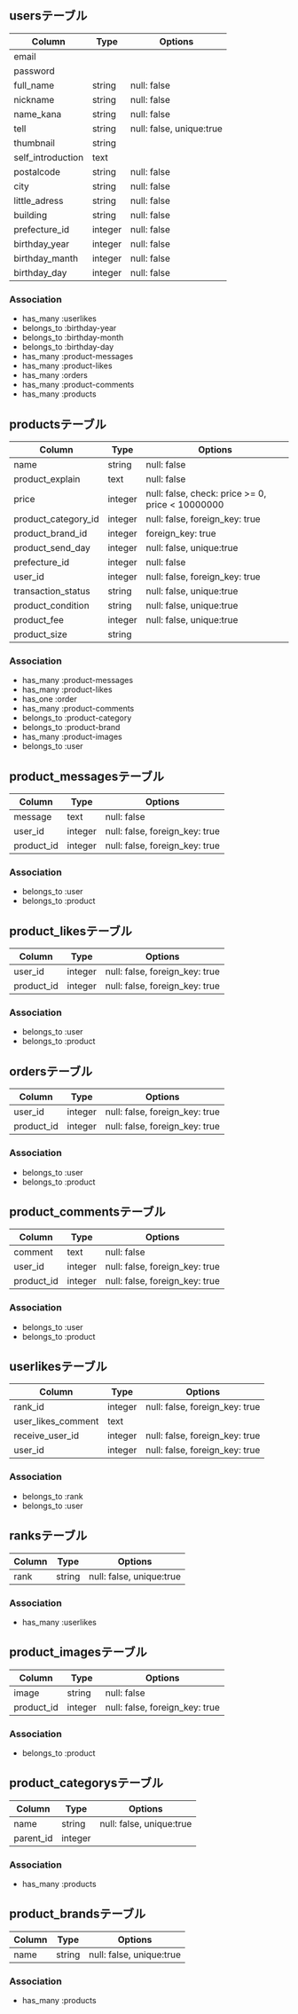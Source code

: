 ## usersテーブル
|Column|Type|Options|
|------|----|-------|
|email|||
|password|||
|full_name|string|null: false|
|nickname|string|null: false|
|name_kana|string|null: false|
|tell|string|null: false, unique:true|
|thumbnail|string||
|self_introduction|text||
|postalcode|string|null: false|
|city|string|null: false|
|little_adress|string|null: false|
|building|string|null: false|
|prefecture_id|integer|null: false|
|birthday_year|integer|null: false|
|birthday_manth|integer|null: false|
|birthday_day|integer|null: false|

### Association
- has_many :userlikes
- belongs_to :birthday-year
- belongs_to :birthday-month
- belongs_to :birthday-day
- has_many :product-messages
- has_many :product-likes
- has_many :orders
- has_many :product-comments
- has_many :products



## productsテーブル
|Column|Type|Options|
|------|----|-------|
|name|string|null: false|
|product_explain|text|null: false|
|price|integer|null: false, check: price >= 0, price < 10000000|
|product_category_id|integer|null: false, foreign_key: true|
|product_brand_id|integer|foreign_key: true|
|product_send_day|integer|null: false, unique:true|
|prefecture_id|integer|null: false|
|user_id|integer|null: false, foreign_key: true|　（販売者）
|transaction_status|string|null: false, unique:true|
|product_condition|string|null: false, unique:true|
|product_fee|integer|null: false, unique:true|
|product_size|string||

### Association
- has_many :product-messages
- has_many :product-likes
- has_one :order
- has_many :product-comments
- belongs_to :product-category
- belongs_to :product-brand
- has_many :product-images
- belongs_to :user



## product_messagesテーブル
|Column|Type|Options|
|------|----|-------|
|message|text|null: false|
|user_id|integer|null: false, foreign_key: true|　（メッセージを送信した人）
|product_id|integer|null: false, foreign_key: true|

### Association
- belongs_to :user
- belongs_to :product



## product_likesテーブル
|Column|Type|Options|
|------|----|-------|
|user_id|integer|null: false, foreign_key: true|　（いいねをした人）
|product_id|integer|null: false, foreign_key: true|

### Association
- belongs_to :user
- belongs_to :product



## ordersテーブル
|Column|Type|Options|
|------|----|-------|
|user_id|integer|null: false, foreign_key: true|　(購入者)
|product_id|integer|null: false, foreign_key: true|

### Association
- belongs_to :user
- belongs_to :product



## product_commentsテーブル
|Column|Type|Options|
|------|----|-------|
|comment|text|null: false|
|user_id|integer|null: false, foreign_key: true|
|product_id|integer|null: false, foreign_key: true|

### Association
- belongs_to :user
- belongs_to :product



## userlikesテーブル
|Column|Type|Options|
|------|----|-------|
|rank_id|integer|null: false, foreign_key: true|
|user_likes_comment|text||
|receive_user_id|integer|null: false, foreign_key: true|　（販売者かつ、likeを受け取った人） user_idではダメ、、、、
|user_id|integer|null: false, foreign_key: true|　（購入者かつ、likeを送った人）OK。


### Association
- belongs_to :rank
- belongs_to :user



## ranksテーブル
|Column|Type|Options|
|------|----|-------|
|rank|string|null: false, unique:true|

### Association
- has_many :userlikes



## product_imagesテーブル
|Column|Type|Options|
|------|----|-------|
|image|string|null: false|
|product_id|integer|null: false, foreign_key: true|

### Association
- belongs_to :product



## product_categorysテーブル
|Column|Type|Options|
|------|----|-------|
|name|string|null: false, unique:true|
|parent_id|integer||

### Association
- has_many :products



## product_brandsテーブル
|Column|Type|Options|
|------|----|-------|
|name|string|null: false, unique:true|

### Association
- has_many :products
